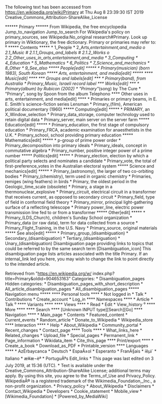 The following text has been accessed from https://en.wikipedia.org/wiki/Primary at Thu Aug 8 23:39:30 IST 2019
Creative_Commons_Attribution-ShareAlike_License




















****** Primary ******
From Wikipedia, the free encyclopedia
Jump_to_navigation Jump_to_search
For Wikipedia's policy on primary_sources, see Wikipedia:No_original
research#Primary.
 Look up primary in Wiktionary, the free dictionary.
Primary or primaries may refer to:
⁰
***** Contents *****
    * 1_People
    * 2_Arts,_entertainment,_and_media
          o 2.1_Music
                # 2.1.1_Groups_and_labels
                # 2.1.2_Works
          o 2.2_Other_uses_in_arts,_entertainment,_and_media
    * 3_Computing
    * 4_Education
    * 5_Mathematics
    * 6_Politics
    * 7_Science_and_mechanics
    * 8_Other
    * 9_See_also
***** People[edit] *****
    * Primary_(musician) (born 1983), South Korean
***** Arts, entertainment, and media[edit] *****
**** Music[edit] ****
*** Groups and labels[edit] ***
    * Primary_(band), from Australia
    * Primary_Music, Israeli record label
*** Works[edit] ***
    * Primary_(album) by Rubicon (2002)
    * "Primary"_(song) by The Cure
    * "Primary", song by Spoon from the album Telephono
**** Other uses in arts, entertainment, and media[edit] ****
    * Primaries or primary beams, in E. E. Smith's science-fiction series
      Lensman
    * Primary_(film), American political documentary (1960)
***** Computing[edit] *****
    * PRIMARY, an X_Window_selection
    * Primary_data_storage, computer technology used to retain digital data
    * Primary_server, main server on the server farm
***** Education[edit] *****
    * Primary_education, the first stage of compulsory education
    * Primary_FRCA, academic examination for anaesthetists in the U.K.
    * Primary_school, school providing primary education
***** Mathematics[edit] *****
    * p-group of prime power order
    * Primary_decomposition into primary ideals
    * Primary_ideals, concept in commutative algebra
    * Primary_number, positive integer power of a prime number
***** Politics[edit] *****
    * Primary_election, election by which a political party selects and
      nominates a candidate
    * Primary_vote, the total of first-preference_votes in the Australian
      electoral system
***** Science and mechanics[edit] *****
    * Primary_(astronomy), the larger of two co-orbiting bodies
    * Primary_(chemistry), term used in organic chemistry
    * Primaries, remiges (wing feathers) in birds
    * Primary, the oldest period in the Geologic_time_scale (obsolete)
    * Primary, a stage in a thermonuclear_explosive
    * Primary_circuit, electrical circuit in a transformer that receives
      current, as opposed to secondary circuit
    * Primary_field, type of field in conformal field theory
    * Primary_mirror, principal light-gathering surface of a reflecting
      telescope
    * Primary power_line, electric power transmission line fed to or from a
      transformer
***** Other[edit] *****
    * Primary_(LDS_Church), children's Sunday School organization
    * Primary_data (or raw data), term for data collected from a source
    * Primary_Flight_Training, in the U.S. Navy
    * Primary_source, original materials
***** See also[edit] *****
    * Primary_group_(disambiguation)
    * Secondary_(disambiguation)
    * Tertiary_(disambiguation)
    * Unary_(disambiguation)
                      Disambiguation page providing links to topics that could
                      be referred to by the same search term
[Disambiguation_icon] This disambiguation page lists articles associated with
                      the title Primary.
                      If an internal_link led you here, you may wish to change
                      the link to point directly to the intended article.

Retrieved from "https://en.wikipedia.org/w/
index.php?title=Primary&oldid=904653163"
Categories:
    * Disambiguation_pages
Hidden categories:
    * Disambiguation_pages_with_short_description
    * All_article_disambiguation_pages
    * All_disambiguation_pages
***** Navigation menu *****
**** Personal tools ****
    * Not logged in
    * Talk
    * Contributions
    * Create_account
    * Log_in
**** Namespaces ****
    * Article
    * Talk
⁰
**** Variants ****
**** Views ****
    * Read
    * Edit
    * View_history
⁰
**** More ****
**** Search ****
[Unknown INPUT type][Search][Go]
**** Navigation ****
    * Main_page
    * Contents
    * Featured_content
    * Current_events
    * Random_article
    * Donate_to_Wikipedia
    * Wikipedia_store
**** Interaction ****
    * Help
    * About_Wikipedia
    * Community_portal
    * Recent_changes
    * Contact_page
**** Tools ****
    * What_links_here
    * Related_changes
    * Upload_file
    * Special_pages
    * Permanent_link
    * Page_information
    * Wikidata_item
    * Cite_this_page
**** Print/export ****
    * Create_a_book
    * Download_as_PDF
    * Printable_version
**** Languages ****
    * AzÉrbaycanca
    * Deutsch
    * EspaÃ±ol
    * Esperanto
    * FranÃ§ais
    * íêµ­ì´
    * Italiano
    * æ¥æ¬èª
    * PortuguÃªs
Edit_links
    * This page was last edited on 3 July 2019, at 15:36 (UTC).
    * Text is available under the Creative_Commons_Attribution-ShareAlike
      License; additional terms may apply. By using this site, you agree to the
      Terms_of_Use and Privacy_Policy. WikipediaÂ® is a registered trademark of
      the Wikimedia_Foundation,_Inc., a non-profit organization.
    * Privacy_policy
    * About_Wikipedia
    * Disclaimers
    * Contact_Wikipedia
    * Developers
    * Cookie_statement
    * Mobile_view
    * [Wikimedia_Foundation]
    * [Powered_by_MediaWiki]
